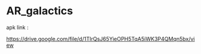 # AR_galactics


apk link : 

https://drive.google.com/file/d/1TIrQsJ65YieOPH5TqA5iWK3P4QMqn5bx/view
